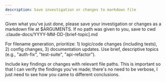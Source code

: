 ```yaml
---
description: Save investigation or changes to markdown file
---
```


Given what you've just done, please save your investigation or changes as a markdown file at $ARGUMENTS. If no path was given to you, save to cwd .claude-docs/YYYY-MM-DD-[brief-topic].md

For filename generation, prioritize: 1) logic/code changes (including tests), 2) config changes, 3) documentation updates. Use brief, descriptive topics (e.g., "auth-fix", "test-suite", "api-refactor").

Include key findings or changes with relevant file paths. This is important so that I can verify the findings you've made; there's no need to be verbose, I just need to see how you came to different conclusions.